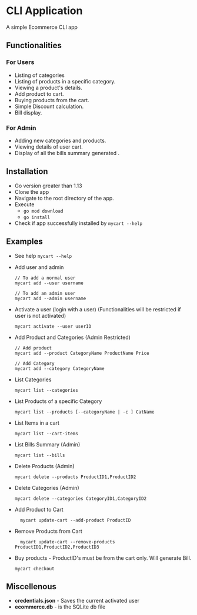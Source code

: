 # CLI Application

A simple Ecommerce CLI app

## Functionalities

### For Users

- Listing of categories
- Listing of products in a specific category.
- Viewing a product's details.
- Add product to cart.
- Buying products from the cart.
- Simple Discount calculation.
- Bill display.

### For Admin

- Adding new categories and products.
- Viewing details of user cart.
- Display of all the bills summary generated .

## Installation

- Go version greater than 1.13
- Clone the app
- Navigate to the root directory of the app.
- Execute 
  - `go mod download` 
  - `go install`
- Check if app successfully installed by `mycart --help`

## Examples

- See help `mycart --help`

- Add user and admin

    ```
    // To add a normal user
    mycart add --user username

    // To add an admin user
    mycart add --admin username

    ```

- Activate a user (login with a user) (Functionalities will be restricted if user is not activated)

    ```
    mycart activate --user userID
    ```

- Add Product and Categories (Admin Restricted)

  ```
  // Add product
  mycart add --product CategoryName ProductName Price

  // Add Category
  mycart add --category CategoryName
  ```

- List Categories

    ```
    mycart list --categories
    ```

- List Products of a specific Category

    ```
    mycart list --products [--categoryName | -c ] CatName
    ```

- List Items in a cart

    ```
    mycart list --cart-items
    ```
- List Bills Summary (Admin)

    ```
    mycart list --bills
    ```

- Delete Products (Admin)

    ```
    mycart delete --products ProductID1,ProductID2
    ```

- Delete Categories (Admin)

    ```
    mycart delete --categories CategoryID1,CategoryID2
    ```

- Add Product to Cart

    ```
      mycart update-cart --add-product ProductID
    ```

- Remove Products from Cart

    ```
      mycart update-cart --remove-products ProductID1,ProductID2,ProductID3
    ```

- Buy products - ProductID's must be from the cart only. Will generate Bill.

    ```
    mycart checkout
    ```


## Miscellenous

- **credentials.json** - Saves the current activated user
- **ecommerce.db** - is the SQLite db file
